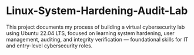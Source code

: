 # Linux-System-Hardening-Audit-Lab
This project documents my process of building a virtual cybersecurity lab using Ubuntu 22.04 LTS, focused on learning system hardening, user management, auditing, and integrity verification — foundational skills for IT and entry-level cybersecurity roles.
